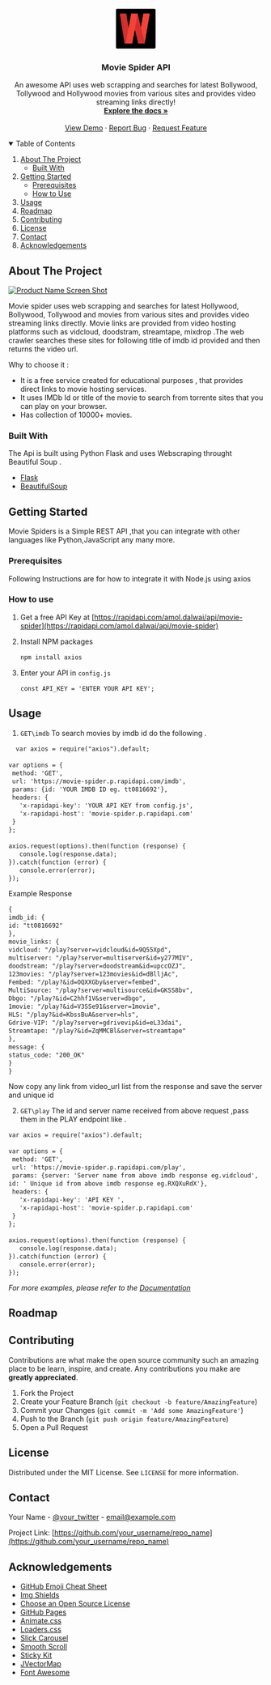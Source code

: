 
<!-- [![Contributors][contributors-shield]][contributors-url]
[![Forks][forks-shield]][forks-url]
[![Stargazers][stars-shield]][stars-url]
[![Issues][issues-shield]][issues-url]
[![MIT License][license-shield]][license-url]
[![LinkedIn][linkedin-shield]][linkedin-url] -->



<!-- PROJECT LOGO -->
<br />
<p align="center">
  <a href="https://github.com/othneildrew/Best-README-Template">
    <img src="https://github.com/amoldalwai/Movie-Spider/blob/main/WatchAnyMovieLogo.png" alt="Logo" width="80" height="80">
  </a>

  <h3 align="center">Movie Spider API</h3>

  <p align="center">
    An awesome API uses web scrapping and searches for latest Bollywood, Tollywood and Hollywood movies from various sites and provides video streaming links directly!
    <br />
    <a href="https://github.com/othneildrew/Best-README-Template"><strong>Explore the docs »</strong></a>
    <br />
    <br />
    <a href="https://github.com/othneildrew/Best-README-Template">View Demo</a>
    ·
    <a href="https://github.com/othneildrew/Best-README-Template/issues">Report Bug</a>
    ·
    <a href="https://github.com/othneildrew/Best-README-Template/issues">Request Feature</a>
  </p>
</p>



<!-- TABLE OF CONTENTS -->
<details open="open">
  <summary>Table of Contents</summary>
  <ol>
    <li>
      <a href="#about-the-project">About The Project</a>
      <ul>
        <li><a href="#built-with">Built With</a></li>
      </ul>
    </li>
    <li>
      <a href="#getting-started">Getting Started</a>
      <ul>
        <li><a href="#prerequisites">Prerequisites</a></li>
        <li><a href="#installation">How to Use</a></li>
      </ul>
    </li>
    <li><a href="#usage">Usage</a></li>
    <li><a href="#roadmap">Roadmap</a></li>
    <li><a href="#contributing">Contributing</a></li>
    <li><a href="#license">License</a></li>
    <li><a href="#contact">Contact</a></li>
    <li><a href="#acknowledgements">Acknowledgements</a></li>
  </ol>
</details>



<!-- ABOUT THE PROJECT -->
## About The Project

[![Product Name Screen Shot][product-screenshot]](https://example.com)

Movie spider uses web scrapping and searches for latest Hollywood, Bollywood, Tollywood and  movies from various sites and provides video streaming links directly.
Movie links are provided from video hosting platforms such as vidcloud, doodstram, streamtape, mixdrop .The web crawler searches these sites for following title of imdb id provided and then returns the video url.

Why to choose it :
* It is a free service created for educational purposes , that provides direct links to movie hosting services.
* It uses IMDb Id or title of the movie to search from torrente sites that you can play on your browser.
* Has collection of 10000+ movies.


### Built With

The Api is built using Python Flask and uses Webscraping throught Beautiful Soup .
* [Flask](https://flask.palletsprojects.com/en/2.0.x/)
* [BeautifulSoup](https://www.crummy.com/software/BeautifulSoup/bs4/doc/)


<!-- GETTING STARTED -->
## Getting Started

Movie Spiders is a Simple REST API ,that you can integrate with other languages like Python,JavaScript any many more.

### Prerequisites

Following Instructions are for how to integrate it with  Node.js using axios

### How to use

1. Get a free API Key at [https://rapidapi.com/amol.dalwai/api/movie-spider](https://rapidapi.com/amol.dalwai/api/movie-spider)

3. Install NPM packages
   ```sh
   npm install axios
   ```
4. Enter your API in `config.js`
   ```JS
   const API_KEY = 'ENTER YOUR API KEY';
   ```


<!-- USAGE EXAMPLES -->
## Usage
1. `GET\imdb`
To search movies by imdb id do the following .
 ```JS
   var axios = require("axios").default;

var options = {
  method: 'GET',
  url: 'https://movie-spider.p.rapidapi.com/imdb',
  params: {id: 'YOUR IMDB ID eg. tt0816692'},
  headers: {
    'x-rapidapi-key': 'YOUR API KEY from config.js',
    'x-rapidapi-host': 'movie-spider.p.rapidapi.com'
  }
};

axios.request(options).then(function (response) {
	console.log(response.data);
}).catch(function (error) {
	console.error(error);
});
 ```
 Example Response
 ```
 {
imdb_id: {
id: "tt0816692"
},
movie_links: {
vidcloud: "/play?server=vidcloud&id=9Q55Xpd",
multiserver: "/play?server=multiserver&id=y277MIV",
doodstream: "/play?server=doodstream&id=upccOZJ",
123movies: "/play?server=123movies&id=dBlljAc",
Fembed: "/play?&id=OQXXGby&server=fembed",
MultiSource: "/play?server=multisource&id=GKSS8bv",
Dbgo: "/play?&id=C2hhf1V&server=dbgo",
1movie: "/play?&id=V3SSe91&server=1movie",
HLS: "/play?&id=KbssBuA&server=hls",
Gdrive-VIP: "/play?server=gdrivevip&id=eL33dai",
Streamtape: "/play?&id=ZqMMCBl&server=streamtape"
},
message: {
status_code: "200_OK"
}
}
 ```
 Now copy any  link from video_url list from the response and save the server and unique id 

 
 2. `GET\play`
The id and server name received from above request ,pass them in the PLAY endpoint like  .
 ```JS
 var axios = require("axios").default;

var options = {
  method: 'GET',
  url: 'https://movie-spider.p.rapidapi.com/play',
  params: {server: 'Server name from above imdb response eg.vidcloud', id: ' Unique id from above imdb response eg.RXQXuRdX'},
  headers: {
    'x-rapidapi-key': 'API KEY ',
    'x-rapidapi-host': 'movie-spider.p.rapidapi.com'
  }
};

axios.request(options).then(function (response) {
	console.log(response.data);
}).catch(function (error) {
	console.error(error);
});
  ```


_For more examples, please refer to the [Documentation](https://example.com)_



<!-- ROADMAP -->
## Roadmap




<!-- CONTRIBUTING -->
## Contributing

Contributions are what make the open source community such an amazing place to be learn, inspire, and create. Any contributions you make are **greatly appreciated**.

1. Fork the Project
2. Create your Feature Branch (`git checkout -b feature/AmazingFeature`)
3. Commit your Changes (`git commit -m 'Add some AmazingFeature'`)
4. Push to the Branch (`git push origin feature/AmazingFeature`)
5. Open a Pull Request



<!-- LICENSE -->
## License

Distributed under the MIT License. See `LICENSE` for more information.



<!-- CONTACT -->
## Contact

Your Name - [@your_twitter](https://twitter.com/your_username) - email@example.com

Project Link: [https://github.com/your_username/repo_name](https://github.com/your_username/repo_name)



<!-- ACKNOWLEDGEMENTS -->
## Acknowledgements
* [GitHub Emoji Cheat Sheet](https://www.webpagefx.com/tools/emoji-cheat-sheet)
* [Img Shields](https://shields.io)
* [Choose an Open Source License](https://choosealicense.com)
* [GitHub Pages](https://pages.github.com)
* [Animate.css](https://daneden.github.io/animate.css)
* [Loaders.css](https://connoratherton.com/loaders)
* [Slick Carousel](https://kenwheeler.github.io/slick)
* [Smooth Scroll](https://github.com/cferdinandi/smooth-scroll)
* [Sticky Kit](http://leafo.net/sticky-kit)
* [JVectorMap](http://jvectormap.com)
* [Font Awesome](https://fontawesome.com)





<!-- MARKDOWN LINKS & IMAGES -->
<!-- https://www.markdownguide.org/basic-syntax/#reference-style-links -->
[contributors-shield]: https://img.shields.io/github/contributors/othneildrew/Best-README-Template.svg?style=for-the-badge
[contributors-url]: https://github.com/othneildrew/Best-README-Template/graphs/contributors
[forks-shield]: https://img.shields.io/github/forks/othneildrew/Best-README-Template.svg?style=for-the-badge
[forks-url]: https://github.com/othneildrew/Best-README-Template/network/members
[stars-shield]: https://img.shields.io/github/stars/othneildrew/Best-README-Template.svg?style=for-the-badge
[stars-url]: https://github.com/othneildrew/Best-README-Template/stargazers
[issues-shield]: https://img.shields.io/github/issues/othneildrew/Best-README-Template.svg?style=for-the-badge
[issues-url]: https://github.com/othneildrew/Best-README-Template/issues
[license-shield]: https://img.shields.io/github/license/othneildrew/Best-README-Template.svg?style=for-the-badge
[license-url]: https://github.com/othneildrew/Best-README-Template/blob/master/LICENSE.txt
[linkedin-shield]: https://img.shields.io/badge/-LinkedIn-black.svg?style=for-the-badge&logo=linkedin&colorB=555
[linkedin-url]: https://linkedin.com/in/othneildrew
[product-screenshot]: images/screenshot.png
